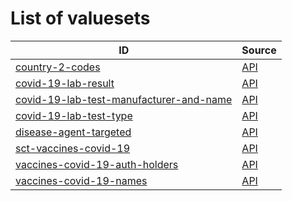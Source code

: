 # List of valuesets

| ID | Source |
| -- | ------ |
| [country-2-codes](country-2-codes.json) | [API](https://dgca-businessrule-service-test.ezdrav.si/valuesets/bb1bc3b46cfc9913dceef8c362675eb810a42babb96fb23bee02275d7bdfbd4c) |
| [covid-19-lab-result](covid-19-lab-result.json) | [API](https://dgca-businessrule-service-test.ezdrav.si/valuesets/64f946691cc68966335da6dfe16d4177de8c5d3ce6abc2cf18c30103a70763d6) |
| [covid-19-lab-test-manufacturer-and-name](covid-19-lab-test-manufacturer-and-name.json) | [API](https://dgca-businessrule-service-test.ezdrav.si/valuesets/660f8447ba0bdd97aef689be2c3951d9016e5ea93f758210776debb23378e9d2) |
| [covid-19-lab-test-type](covid-19-lab-test-type.json) | [API](https://dgca-businessrule-service-test.ezdrav.si/valuesets/a414db002259278577e5e29241096936ac955b27c0f09ebd6c1a84ca8334ee1c) |
| [disease-agent-targeted](disease-agent-targeted.json) | [API](https://dgca-businessrule-service-test.ezdrav.si/valuesets/50c3e3bd108e955e209ff428ef5ce4751514fef892d9ed8912b89a1f1ce89559) |
| [sct-vaccines-covid-19](sct-vaccines-covid-19.json) | [API](https://dgca-businessrule-service-test.ezdrav.si/valuesets/c1f0b3585687f51eb510267b5fc5d4471f2289eb3d43d547c493e0ae2ea498b7) |
| [vaccines-covid-19-auth-holders](vaccines-covid-19-auth-holders.json) | [API](https://dgca-businessrule-service-test.ezdrav.si/valuesets/eebc136a1a8b311d77721896912e3d52df31e70131cf069670b9260296113cb3) |
| [vaccines-covid-19-names](vaccines-covid-19-names.json) | [API](https://dgca-businessrule-service-test.ezdrav.si/valuesets/d931d2fb1f029d2cd4f104128cb94191d322ca1e57fdd50eaf2e34e7b228d84d) |
